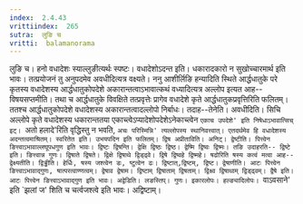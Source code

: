 ```yaml
---
index:  2.4.43
vrittiindex:  265
sutra:  लुङि च
vritti:  balamanorama 
---
```


लुङि च। हनो वधादेशः स्याल्लुङीत्यर्थः स्पष्टः। वधादेशोऽदन्त इति। धकारादकारो न सुखोच्चारमार्थ इति भावः। तत्प्रयोजनं तु अनुपदमेव अवधीदित्यत्र वक्ष्यते। ननु आशीर्लिङि हन्यादिति स्थिते आर्द्धधातुके परे कृतस्य वधादेशस्य आर्द्धधातुकोपदेशे अकारान्तत्वाऽभावात्कथं वध्यादित्यत्र अल्लोप इत्यत आह-- विषयसप्तमीति। तथा च आर्द्धधातुके विवक्षिते तत्प्रवृत्तेः प्रागेव वधादेशे कृते आर्द्धधातुकप्रवृत्तिरिति फलितम्। ततश्च आर्द्धधातुकोपदेशे वधादेशस्य अकारान्तत्वादल्लोपो निर्बाधः। तदाह--तेनेति। अवधीदिति। सिचि अल्लोपे कृते वधादेशस्य धकारान्ततया एकाच्त्वेऽप्यादेशोपदेशेऽनेकाच्त्वेन `एकाच उपदेशे' इति निषेधाऽभावात्सिच् इट्। `अतो हलादे'रिति वृद्धिस्तु न भवति, `अचः परिस्मिन्नि' त्यल्लोपस्य स्थानिवत्त्वात्। एतदर्थमेव हि वधादेशस्य अदन्तत्वमाश्रितम्। स्वरितेत इति। उभयपदिन इति फलितम्। द्विष अप्रीताविति। अनिट्। द्वेष्टीति। पित्त्वेन ङित्त्वाऽभावाल्लघूपधगुण इति भावः। द्विष्टः द्विषन्ति। द्वेक्षि द्विष्ठः द्विष्ठ। द्वेष्मि द्विष्वः द्विष्मः। तङि उदाहरति-- द्विष्टे इति। ङित्त्वान्न गुणः। द्विषाते द्विषते। द्विक्षे द्विषाथे द्विड्ढ्वे। द्विषे द्विष्वहे द्विष्महे। षढोरिति षस्य कत्वं मत्वा आह-- द्वेक्ष्यतीति। द्विड्ढीति। हेर्धिः, षस्य जश्त्वेन डः, ष्टुत्वेन ढः। द्विष्टात्,द्विष्टम्, द्विष्ट। द्वेषाणीति। आटः पित्त्वेन ङित्त्वाऽभावाद्गुणः, षात्परत्वाण्णत्वम्। द्वेषाव द्वेषाम। द्विष्टाम् द्विषाताम् द्विषताम्। द्विक्ष्व द्विषाथाम् द्विड्ढ्वम्। द्वैषे इति। आटः पित्त्वेन ङित्त्वाऽभावाद्गुण इति भावः। अद्वेडिति। लङस्तिप्। गुणः। इकारलोपः। हल्ङ्यादिलोपः। `वाऽवसाने' इति `झलां ज' शिति च चर्त्वजश्त्वे इति भावः। अद्विष्टाम्।

